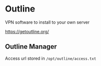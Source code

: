 # Outline

VPN software to install to your own server

https://getoutline.org/



## Outline Manager

Access url stored in `/opt/outline/access.txt`